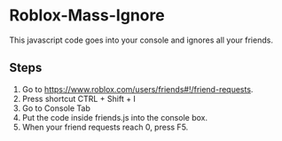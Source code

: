 # Roblox-Mass-Ignore
This javascript code goes into your console and ignores all your friends.

## Steps

1. Go to https://www.roblox.com/users/friends#!/friend-requests.
2. Press shortcut CTRL + Shift + I
3. Go to Console Tab
4. Put the code inside friends.js into the console box.
5. When your friend requests reach 0, press F5.

